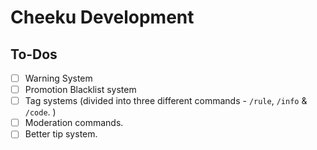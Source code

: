 # Cheeku Development


## To-Dos
- [ ] Warning System
- [ ] Promotion Blacklist system
- [ ] Tag systems (divided into three different commands - `/rule`, `/info` & `/code`. )
- [ ] Moderation commands.
- [ ] Better tip system.
